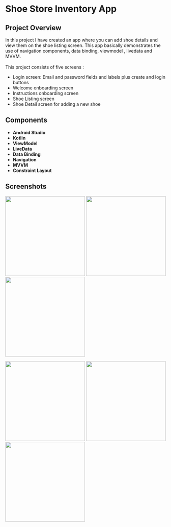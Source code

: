 # **Shoe Store Inventory App**

## **Project Overview**

In this project I have created an app where you can add shoe details and view them on the shoe listing screen. This app basically demonstrates the use of navigation components, data binding, viewmodel , livedata and MVVM.</br></br>
This project consists of five screens : 

* Login screen: Email and password fields and labels plus create and login buttons
* Welcome onboarding screen
* Instructions onboarding screen
* Shoe Listing screen
* Shoe Detail screen for adding a new shoe

## **Components**

* **Android Studio**
* **Kotlin**
* **ViewModel**
* **LiveData**
* **Data Binding**
* **Navigation**
* **MVVM**
* **Constraint Layout**

## **Screenshots**

<img src="https://user-images.githubusercontent.com/7738156/125196105-246be080-e276-11eb-9ea6-79004038e902.jpg" width="250"> <img src="https://user-images.githubusercontent.com/7738156/125196108-2766d100-e276-11eb-8f4a-456120ed6c1d.jpg" width="250"> <img src="https://user-images.githubusercontent.com/7738156/125196111-29c92b00-e276-11eb-97f5-87f019e1cc94.jpg" width="250">

<img src="https://user-images.githubusercontent.com/7738156/125196117-3057a280-e276-11eb-911c-23fa193d8bcc.jpg" width="250"> <img src="https://user-images.githubusercontent.com/7738156/125196121-351c5680-e276-11eb-8d52-58dd9a87dbee.jpg" width="250"> <img src="https://user-images.githubusercontent.com/7738156/125196125-38afdd80-e276-11eb-864f-63ce5ef67dfa.jpg" width="250">
